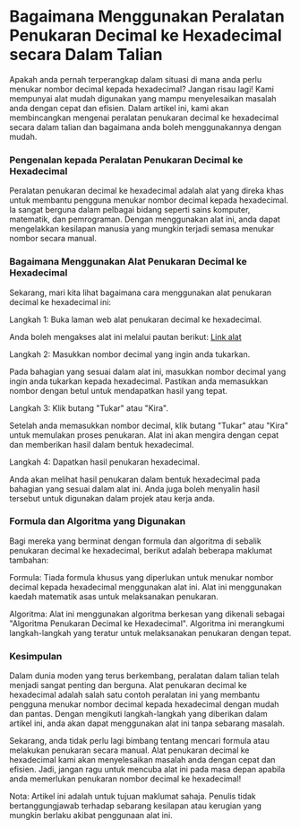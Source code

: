 Bagaimana Menggunakan Peralatan Penukaran Decimal ke Hexadecimal secara Dalam Talian
====================================================================================

Apakah anda pernah terperangkap dalam situasi di mana anda perlu menukar nombor decimal kepada hexadecimal? Jangan risau lagi! Kami mempunyai alat mudah digunakan yang mampu menyelesaikan masalah anda dengan cepat dan efisien. Dalam artikel ini, kami akan membincangkan mengenai peralatan penukaran decimal ke hexadecimal secara dalam talian dan bagaimana anda boleh menggunakannya dengan mudah.

### Pengenalan kepada Peralatan Penukaran Decimal ke Hexadecimal

Peralatan penukaran decimal ke hexadecimal adalah alat yang direka khas untuk membantu pengguna menukar nombor decimal kepada hexadecimal. Ia sangat berguna dalam pelbagai bidang seperti sains komputer, matematik, dan pemrograman. Dengan menggunakan alat ini, anda dapat mengelakkan kesilapan manusia yang mungkin terjadi semasa menukar nombor secara manual.

### Bagaimana Menggunakan Alat Penukaran Decimal ke Hexadecimal

Sekarang, mari kita lihat bagaimana cara menggunakan alat penukaran decimal ke hexadecimal ini:

Langkah 1: Buka laman web alat penukaran decimal ke hexadecimal.

Anda boleh mengakses alat ini melalui pautan berikut: [Link alat](https://www.onlinecalculatorsfree.com/ms/convert/decimal-to-hex.html)

Langkah 2: Masukkan nombor decimal yang ingin anda tukarkan.

Pada bahagian yang sesuai dalam alat ini, masukkan nombor decimal yang ingin anda tukarkan kepada hexadecimal. Pastikan anda memasukkan nombor dengan betul untuk mendapatkan hasil yang tepat.

Langkah 3: Klik butang "Tukar" atau "Kira".

Setelah anda memasukkan nombor decimal, klik butang "Tukar" atau "Kira" untuk memulakan proses penukaran. Alat ini akan mengira dengan cepat dan memberikan hasil dalam bentuk hexadecimal.

Langkah 4: Dapatkan hasil penukaran hexadecimal.

Anda akan melihat hasil penukaran dalam bentuk hexadecimal pada bahagian yang sesuai dalam alat ini. Anda juga boleh menyalin hasil tersebut untuk digunakan dalam projek atau kerja anda.

### Formula dan Algoritma yang Digunakan

Bagi mereka yang berminat dengan formula dan algoritma di sebalik penukaran decimal ke hexadecimal, berikut adalah beberapa maklumat tambahan:

Formula: Tiada formula khusus yang diperlukan untuk menukar nombor decimal kepada hexadecimal menggunakan alat ini. Alat ini menggunakan kaedah matematik asas untuk melaksanakan penukaran.

Algoritma: Alat ini menggunakan algoritma berkesan yang dikenali sebagai "Algoritma Penukaran Decimal ke Hexadecimal". Algoritma ini merangkumi langkah-langkah yang teratur untuk melaksanakan penukaran dengan tepat.

### Kesimpulan

Dalam dunia moden yang terus berkembang, peralatan dalam talian telah menjadi sangat penting dan berguna. Alat penukaran decimal ke hexadecimal adalah salah satu contoh peralatan ini yang membantu pengguna menukar nombor decimal kepada hexadecimal dengan mudah dan pantas. Dengan mengikuti langkah-langkah yang diberikan dalam artikel ini, anda akan dapat menggunakan alat ini tanpa sebarang masalah.

Sekarang, anda tidak perlu lagi bimbang tentang mencari formula atau melakukan penukaran secara manual. Alat penukaran decimal ke hexadecimal kami akan menyelesaikan masalah anda dengan cepat dan efisien. Jadi, jangan ragu untuk mencuba alat ini pada masa depan apabila anda memerlukan penukaran nombor decimal ke hexadecimal!

Nota: Artikel ini adalah untuk tujuan maklumat sahaja. Penulis tidak bertanggungjawab terhadap sebarang kesilapan atau kerugian yang mungkin berlaku akibat penggunaan alat ini.